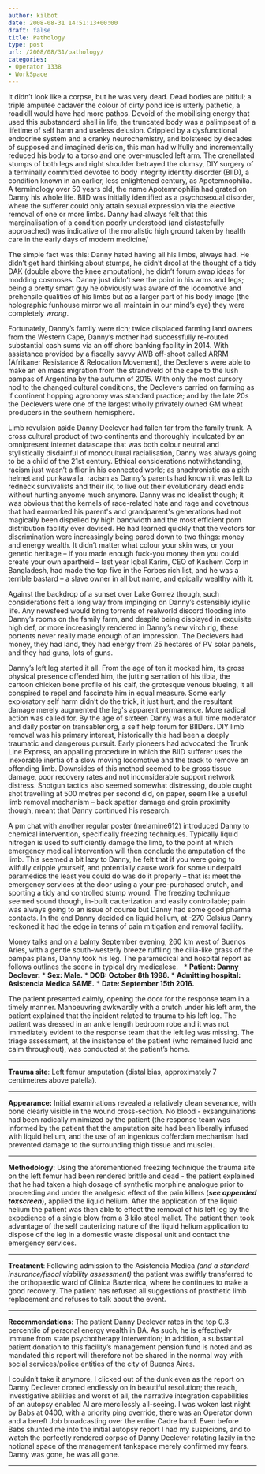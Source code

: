 ```yaml
---
author: kilbot
date: 2008-08-31 14:51:13+00:00
draft: false
title: Pathology
type: post
url: /2008/08/31/pathology/
categories:
- Operator 1338
- WorkSpace
---
```


It didn’t look like a corpse, but he was very dead. Dead bodies are pitiful; a triple amputee cadaver the colour of dirty pond ice is utterly pathetic, a roadkill would have had more pathos. Devoid of the mobilising energy that used this substandard shell in life, the truncated body was a palimpsest of a lifetime of self harm and useless delusion. Crippled by a dysfunctional endocrine system and a cranky neurochemistry, and bolstered by decades of supposed and imagined derision, this man had wilfully and incrementally reduced his body to a torso and one over-muscled left arm. The crenellated stumps of both legs and right shoulder betrayed the clumsy, DIY surgery of a terminally committed devotee to body integrity identity disorder (BIID), a condition known in an earlier, less enlightened century, as Apotemnophilia. A terminology over 50 years old, the name Apotemnophilia had grated on Danny his whole life. BIID was initially identified as a psychosexual disorder, where the sufferer could only attain sexual expression via the elective removal of one or more limbs. Danny had always felt that this marginalisation of a condition poorly understood (and distastefully approached) was indicative of the moralistic high ground taken by health care in the early days of modern medicine/

The simple fact was this: Danny hated having all his limbs, always had. He didn’t get hard thinking about stumps, he didn’t drool at the thought of a tidy DAK (double above the knee amputation), he didn’t forum swap ideas for modding cosmoses. Danny just didn’t see the point in his arms and legs; being a pretty smart guy he obviously was aware of the locomotive and prehensile qualities of his limbs but as a larger part of his body image (the holographic funhouse mirror we all maintain in our mind’s eye) they were completely _wrong_.

Fortunately, Danny’s family were rich; twice displaced farming land owners from the Western Cape, Danny’s mother had successfully re-routed substantial cash sums via an off shore banking facility in 2014. With assistance provided by a fiscally savvy AWB off-shoot called ARRM (Afrikaner Resistance & Relocation Movement), the Declevers were able to make an en mass migration from the strandveld of the cape to the lush pampas of Argentina by the autumn of 2015. With only the most cursory nod to the changed cultural conditions, the Declevers carried on farming as if continent hopping agronomy was standard practice; and by the late 20s the Declevers were one of the largest wholly privately owned GM wheat producers in the southern hemisphere.

Limb revulsion aside Danny Declever had fallen far from the family trunk. A cross cultural product of two continents and thoroughly inculcated by an omnipresent internet datascape that was both colour neutral and stylistically disdainful of monocultural racialisation, Danny was always going to be a child of the 21st century. Ethical considerations notwithstanding, racism just wasn’t a flier in his connected world; as anachronistic as a pith helmet and punkawalla, racism as Danny’s parents had known it was left to redneck survivalists and their ilk, to live out their evolutionary dead ends without hurting anyome much anymore. Danny was no idealist though; it was obvious that the kernels of race-related hate and rage and covetnous that had earmarked his parent's and grandparent's generations had not magically been dispelled by high bandwidth and the most efficient porn distribution facility ever devised. He had learned quickly that the vectors for discrimination were increasingly being pared down to two things: money and energy wealth. It didn’t matter what colour your skin was, or your genetic heritage – if you made enough fuck-you money then you could create your own apartheid – last year Iqbal Karim, CEO of Kashem Corp in Bangladesh, had made the top five in the Forbes rich list, and he was a terrible bastard – a slave owner in all but name, and epically wealthy with it.

Against the backdrop of a sunset over Lake  Gomez though, such considerations felt a long way from impinging on Danny’s ostensibly idyllic life. Any newsfeed would bring torrents of realworld discord flooding into Danny’s rooms on the family farm, and despite being displayed in exquisite high def, or more increasingly rendered in Danny’s new virch rig, these portents never really made enough of an impression. The Declevers had money, they had land, they had energy from 25 hectares of PV solar panels, and they had guns, lots of guns.

Danny’s left leg started it all. From the age of ten it mocked him, its gross physical presence offended him, the jutting serration of his tibia, the cartoon chicken bone profile of his calf, the grotesque venous blueing, it all conspired to repel and fascinate him in equal measure. Some early exploratory self harm didn’t do the trick, it just hurt, and the resultant damage merely augmented the leg's apparent permanence. More radical action was called for. By the age of sixteen Danny was a full time moderator and daily poster on transabler.org, a self help forum for BIIDers. DIY limb removal was his primary interest, historically this had been a deeply traumatic and dangerous pursuit. Early pioneers had advocated the Trunk Line Express, an appalling procedure in which the BIID sufferer uses the inexorable inertia of a slow moving locomotive and the track to remove an offending limb. Downsides of this method seemed to be gross tissue damage, poor recovery rates and not inconsiderable support network distress. Shotgun tactics also seemed somewhat distressing, double ought shot travelling at 500 metres per second did, on paper, seem like a useful limb removal mechanism – back spatter damage and groin proximity though, meant that Danny continued his research.

A pm chat with another regular poster (melamine612) introduced Danny to chemical intervention, specifically freezing techniques. Typically liquid nitrogen is used to sufficiently damage the limb, to the point at which emergency medical intervention will then conclude the amputation of the limb. This seemed a bit lazy to Danny, he felt that if you were going to wilfully cripple yourself, and potentially cause work for some underpaid paramedics the least you could do was do it properly – that is: meet the emergency services at the door using a your pre-purchased crutch, and sporting a tidy and controlled stump wound. The freezing technique seemed sound though, in-built cauterization and easily controllable; pain was always going to an issue of course but Danny had some good pharma contacts. In the end Danny decided on liquid helium, at -270 Celsius Danny reckoned it had the edge in terms of pain mitigation and removal facility.

Money talks and on a balmy September evening, 260 km west of Buenos Aries, with a gentle south-westerly breeze ruffling the cilia-like grass of the pampas plains, Danny took his leg. The paramedical and hospital report as follows outlines the scene in typical dry medicalese.
 
	* **Patient: **Danny Declever**.**
	* **Sex: **Male**.**
	* **DOB: **October 8th 1998**.**
	* **Admitting hospital: **Asistencia Medica SAME**.**
	* **Date: **September 15th 2016**.**

The patient presented calmly, opening the door for the response team in a timely manner.
Manoeuvring awkwardly with a crutch under his left arm, the patient explained that the incident related to trauma to his left leg. The patient was dressed in an ankle length bedroom robe and it was not immediately evident to the response team that the left leg was missing.
The triage assessment, at the insistence of the patient (who remained lucid and calm throughout), was conducted at the patient’s home. 

** **

**Trauma site**: Left femur amputation (distal bias, approximately 7 centimetres above patella).

** **

**Appearance:** Initial examinations revealed a relatively clean severance, with bone clearly visible in the wound cross-section. No blood - exsanguinations had been radically minimized by the patient (the response team was informed by the patient that the amputation site had been liberally infused with liquid helium, and the use of an ingenious cofferdam mechanism had prevented damage to the surrounding thigh tissue and muscle).

** **

**Methodology**: Using the aforementioned freezing technique the trauma site on the left femur had been rendered brittle and dead - the patient explained that he had taken a high dosage of synthetic morphine analogue prior to proceeding and under the analgesic effect of the pain killers (**_see appended toxscreen_**), applied the liquid helium. After the application of the liquid helium the patient was then able to effect the removal of his left leg by the expedience of a single blow from a 3 kilo steel mallet. The patient then took advantage of the self cauterizing nature of the liquid helium application to dispose of the leg in a domestic waste disposal unit and contact the emergency services.

** **

**Treatment**: Following admission to the Asistencia Medica _(and a standard insurance/fiscal viability assessment)_ the patient was swiftly transferred to the orthopaedic ward of Clinica Bazterrica, where he continues to make a good recovery. The patient has refused all suggestions of prosthetic limb replacement and refuses to talk about the event.

** **

**Recommendations**: The patient Danny Declever rates in the top 0.3 percentile of personal energy wealth in BA. As such, he is effectively immune from state psychotherapy intervention; in addition, a substantial patient donation to this facility’s management pension fund is noted and as mandated this report will therefore not be shared in the normal way with social services/police entities of the city of Buenos Aires.

**I** couldn’t take it anymore, I clicked out of the dunk even as the report on Danny Declever droned endlessly on in beautiful resolution; the reach, investigative abilities and worst of all, the narrative integration capabilities of an autopsy enabled AI are mercilessly all-seeing.
I was woken last night by Babs at 0400, with a priority ping override, there was an Operator down and a bereft Job broadcasting over the entire Cadre band. Even before Babs shunted me into the initial autopsy report I had my suspicions, and to watch the perfectly rendered corpse of Danny Declever rotating lazily in the notional space of the management tankspace merely confirmed my fears. Danny was gone, he was all gone.

** **

